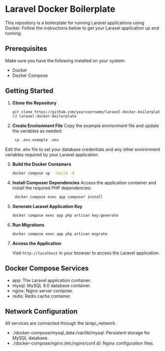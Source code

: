 # Laravel Docker Boilerplate

This repository is a boilerplate for running Laravel applications using Docker. Follow the instructions below to get your Laravel application up and running.

## Prerequisites

Make sure you have the following installed on your system:

- Docker
- Docker Compose

## Getting Started

1. **Clone the Repository**

   ```bash
   git clone https://github.com/yourusername/laravel-docker-boilerplate.git
   cd laravel-docker-boilerplate
   ```

2. **Create Environment File**
Copy the example environment file and update the variables as needed:

   ```bash
    cp .env.example .env
   ```
Edit the .env file to set your database credentials and any other environment variables required by your Laravel application.

3. **Build the Docker Containers**

   ```bash
   docker compose up --build -d
   ```
   
4. **Install Composer Dependencies**
   Access the application container and install the required PHP dependencies:

   ```bash
    docker compose exec app composer install
    ```
5. **Generate Laravel Application Key**

   ```bash
   docker compose exec app php artisan key:generate
   ```
6. **Run Migrations**

   ```bash
   docker compose exec app php artisan migrate
   ```
7. **Access the Application**

   Visit `http://localhost` in your browser to access the Laravel application.

## Docker Compose Services
- app: The Laravel application container.
- mysql: MySQL 8.0 database container.
- nginx: Nginx server container.
- redis: Redis cache container.

## Network Configuration
All services are connected through the larapi_network.
- ./docker-compose/mysql_data:/var/lib/mysql: Persistent storage for MySQL database.
- ./docker-compose/nginx:/etc/nginx/conf.d/: Nginx configuration files.
